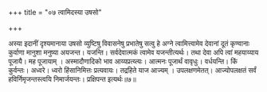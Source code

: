 +++
title = "०७ त्वामिदस्या उषसो"

+++

अस्या इदानीं दृश्यमानाया उषसो व्युष्टिषु विवासनेषु प्रभातेषु सत्वु हे अग्ने त्वामित्त्वामेव देवानां दूतं कृण्वानाः कुर्वाणा मानुशा मनुष्या अयजन्त। यजन्ति। सर्वदेवात्मकं त्वामेव यजन्तीत्यर्थः। तथा देवा अपि त्वां महयाय्याय पूजायै। मह पूजायाम् । अस्मादौणादिको भाव आय्यप्रत्य्त्यः। आत्मनः पूजार्थं वावृधुः। वर्धयन्ति। किं कुर्वन्तः। अध्वरे। ध्वरो हिंसानिमित्तः प्रत्यवायः। तद्रहिते याज आज्यम् । उपलक्षणमेतत्। आज्योपलक्षतं सर्वं हविर्निमृजन्तस्त्वयि निमार्जयन्तः। प्रक्षिपन्त इत्यर्थः॥७॥